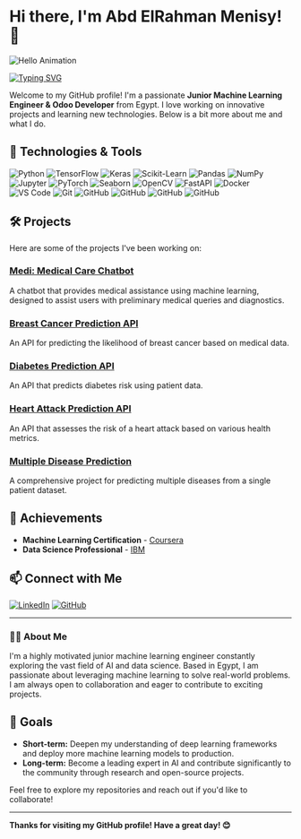 # Hi there, I'm Abd ElRahman Menisy! 👋

![Hello Animation](https://media1.giphy.com/media/v1.Y2lkPTc5MGI3NjExY3Z0MTF1bXl2Z2JmZnF5Yng1ZnoxeDNxenU3OXl4eGYwOGRpY3EwMyZlcD12MV9naWZzX3NlYXJjaCZjdD1n/qgQUggAC3Pfv687qPC/200.webp)

[![Typing SVG](https://readme-typing-svg.herokuapp.com?font=Fira+Code&size=24&pause=1000&color=000000&width=435&lines=Machine+Learning+Engineer;Odoo+Developer;Always+learning+new+things;Open+to+collaborations)](https://git.io/typing-svg)

Welcome to my GitHub profile! I'm a passionate **Junior Machine Learning Engineer & Odoo Developer** from Egypt. I love working on innovative projects and learning new technologies. Below is a bit more about me and what I do.

## 🔧 Technologies & Tools

![Python](https://img.shields.io/badge/-Python-333333?style=flat&logo=python)
![TensorFlow](https://img.shields.io/badge/-TensorFlow-333333?style=flat&logo=tensorflow)
![Keras](https://img.shields.io/badge/-Keras-333333?style=flat&logo=keras)
![Scikit-Learn](https://img.shields.io/badge/-Scikit--Learn-333333?style=flat&logo=scikit-learn)
![Pandas](https://img.shields.io/badge/-Pandas-333333?style=flat&logo=pandas)
![NumPy](https://img.shields.io/badge/-NumPy-333333?style=flat&logo=numpy)
![Jupyter](https://img.shields.io/badge/-Jupyter-333333?style=flat&logo=jupyter)
![PyTorch](https://img.shields.io/badge/-PyTorch-333333?style=flat&logo=pytorch)
![Seaborn](https://img.shields.io/badge/-Seaborn-333333?style=flat&logo=seaborn)
![OpenCV](https://img.shields.io/badge/-OpenCV-333333?style=flat&logo=opencv)
![FastAPI](https://img.shields.io/badge/-FastAPI-333333?style=flat&logo=fastapi)
![Docker](https://img.shields.io/badge/-Docker-333333?style=flat&logo=docker)
![VS Code](https://img.shields.io/badge/-VS%20Code-333333?style=flat&logo=visual-studio-code)
![Git](https://img.shields.io/badge/-Git-333333?style=flat&logo=git)
![GitHub](https://img.shields.io/badge/-GitHub-333333?style=flat&logo=github)
![GitHub](https://img.shields.io/badge/-GitHub-333333?style=flat&logo=odoo)
![GitHub](https://img.shields.io/badge/-GitHub-333333?style=flat&logo=owl)
![GitHub](https://img.shields.io/badge/-GitHub-333333?style=flat&logo=javasecript)

## 🛠 Projects

Here are some of the projects I've been working on:

### [Medi: Medical Care Chatbot](https://github.com/Abdelrahman-Menisy/Medi-chatbot_v1)
A chatbot that provides medical assistance using machine learning, designed to assist users with preliminary medical queries and diagnostics.

### [Breast Cancer Prediction API](https://github.com/Abdelrahman-Menisy/Breast-cancer-API)
An API for predicting the likelihood of breast cancer based on medical data.

### [Diabetes Prediction API](https://github.com/Abdelrahman-Menisy/diabetes-prediction-API)
An API that predicts diabetes risk using patient data.

### [Heart Attack Prediction API](https://github.com/Abdelrahman-Menisy/Heart-Attack-API)
An API that assesses the risk of a heart attack based on various health metrics.

### [Multiple Disease Prediction](https://github.com/Abdelrahman-Menisy/multiple-disease-prediction)
A comprehensive project for predicting multiple diseases from a single patient dataset.


## 🏅 Achievements

- **Machine Learning Certification** - [Coursera](https://www.coursera.org/)
- **Data Science Professional** - [IBM](https://www.ibm.com/)

## 📫 Connect with Me

[![LinkedIn](https://img.shields.io/badge/-LinkedIn-0077B5?style=flat&logo=linkedin)](https://www.linkedin.com/in/abd-elrahman-menisy-7aab40232)
[![GitHub](https://img.shields.io/badge/-GitHub-333333?style=flat&logo=github)](https://github.com/Abdelrahman-Menisy)

---

### 🧑‍💻 About Me

I'm a highly motivated junior machine learning engineer constantly exploring the vast field of AI and data science. Based in Egypt, I am passionate about leveraging machine learning to solve real-world problems. I am always open to collaboration and eager to contribute to exciting projects.

## 🎯 Goals

- **Short-term:** Deepen my understanding of deep learning frameworks and deploy more machine learning models to production.
- **Long-term:** Become a leading expert in AI and contribute significantly to the community through research and open-source projects.

Feel free to explore my repositories and reach out if you'd like to collaborate!

---

**Thanks for visiting my GitHub profile! Have a great day! 😊**
